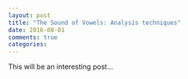 ```yaml
---
layout: post
title: "The Sound of Vowels: Analysis techniques"
date: 2016-08-01
comments: true
categories:
---
```

This will be an interesting post...
